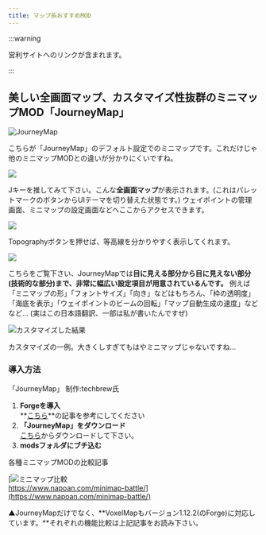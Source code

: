 ```yaml
---
title: マップ系おすすめMOD
---
```


:::warning

営利サイトへのリンクが含まれます。

:::

## 美しい全画面マップ、カスタマイズ性抜群のミニマップMOD「JourneyMap」

![JourneyMap](https://cdn-ak.f.st-hatena.com/images/fotolife/s/sasigume/20210208/20210208093017.png)

こちらが「JourneyMap」のデフォルト設定でのミニマップです。これだけじゃ他のミニマップMODとの違いが分かりにくいですね。

![](https://cdn-ak.f.st-hatena.com/images/fotolife/s/sasigume/20210208/20210208093003.png)

Jキーを推してみて下さい。こんな**全画面マップ**が表示されます。(これはパレットマークのボタンからUIテーマを切り替えた状態です。) ウェイポイントの管理画面、ミニマップの設定画面などへここからアクセスできます。

![](https://cdn-ak.f.st-hatena.com/images/fotolife/s/sasigume/20210208/20210208093012.png)

Topographyボタンを押せば、等高線を分かりやすく表示してくれます。

![](https://cdn-ak.f.st-hatena.com/images/fotolife/s/sasigume/20210208/20210208093007.png)

こちらをご覧下さい、JourneyMapでは**目に見える部分から目に見えない部分(技術的な部分)まで、非常に幅広い設定項目が用意されているんです。** 例えば「ミニマップの形」「フォントサイズ」「向き」などはもちろん、「枠の透明度」「海底を表示」「ウェイポイントのビームの回転」「マップ自動生成の速度」などなど… (実はこの日本語翻訳、一部は私が書いたんですぜ)

![カスタマイズした結果](https://cdn-ak.f.st-hatena.com/images/fotolife/s/sasigume/20210208/20210208093020.png)

カスタマイズの一例。大きくしすぎてもはやミニマップじゃないですね…

### 導入方法

「JourneyMap」 制作:techbrew氏

1.  **Forgeを導入**  
    **[こちら](../howto/install-forge)**の記事を参考にしてください
2.  **「JourneyMap」をダウンロード**  
    [こちら](https://minecraft.curseforge.com/projects/journeymap/files "「JourneyMap」のダウンロード")からダウンロードして下さい。
3.  **modsフォルダにブチ込む**

各種ミニマップMODの比較記事

[![ミニマップ比較](https://cdn-ak.f.st-hatena.com/images/fotolife/s/sasigume/20210208/20210208142756.png)  
https://www.napoan.com/minimap-battle/](https://www.napoan.com/minimap-battle/)

▲JourneyMapだけでなく、**VoxelMapもバージョン1.12.2(のForge)に対応しています。**それぞれの機能比較は上記記事をお読み下さい。
